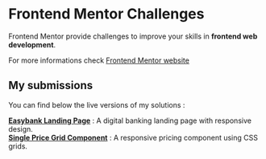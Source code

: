 # Frontend Mentor Challenges

Frontend Mentor provide challenges to improve your skills in **frontend web development**.

For more informations check [Frontend Mentor website](https://www.frontendmentor.io/)

## My submissions

You can find below the live versions of my solutions :

[**Easybank Landing Page**](https://github.com/zathio/frontendmentor-challenges/tree/master/easybank-landing-page) : A digital banking landing page with responsive design.   
[**Single Price Grid Component**](https://github.com/zathio/frontendmentor-challenges/tree/master/single-price-grid-component) : A responsive pricing component using CSS grids.

